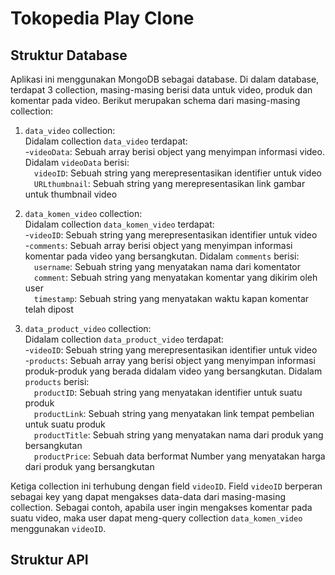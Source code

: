 # Tokopedia Play Clone
## Struktur Database
Aplikasi ini menggunakan MongoDB sebagai database. Di dalam database, terdapat 3 collection, masing-masing berisi data untuk video, produk dan komentar pada video. Berikut merupakan schema dari masing-masing collection:

1. `data_video` collection:<br />
Didalam collection `data_video` terdapat:<br />
-`videoData`: Sebuah array berisi object yang menyimpan informasi video. Didalam `videoData` berisi:<br />
    &emsp;`videoID`: Sebuah string yang merepresentasikan identifier untuk video<br />
    &emsp;`URLthumbnail`: Sebuah string yang merepresentasikan link gambar untuk thumbnail video<br />

2. `data_komen_video` collection:<br />
Didalam collection `data_komen_video` terdapat:<br />
-`videoID`: Sebuah string yang merepresentasikan identifier untuk video<br />
-`comments`: Sebuah array berisi object yang menyimpan informasi komentar pada video yang bersangkutan. Didalam `comments` berisi:<br />
    &emsp;`username`: Sebuah string yang menyatakan nama dari komentator<br />
    &emsp;`comment`: Sebuah string yang menyatakan komentar yang dikirim oleh user<br />
    &emsp;`timestamp`: Sebuah string yang menyatakan waktu kapan komentar telah dipost<br />

3. `data_product_video` collection:<br />
Didalam collection `data_product_video` terdapat:<br />
-`videoID`: Sebuah string yang merepresentasikan identifier untuk video<br />
-`products`: Sebuah array yang berisi object yang menyimpan informasi produk-produk yang berada didalam video yang bersangkutan. Didalam `products` berisi:<br />
    &emsp;`productID`: Sebuah string yang menyatakan identifier untuk suatu produk<br />
    &emsp;`productLink`: Sebuah string yang menyatakan link tempat pembelian untuk suatu produk<br />
    &emsp;`productTitle`: Sebuah string yang menyatakan nama dari produk yang bersangkutan<br />
    &emsp;`productPrice`: Sebuah data berformat Number yang menyatakan harga dari produk yang bersangkutan<br />

Ketiga collection ini terhubung dengan field `videoID`. Field `videoID` berperan sebagai key yang dapat mengakses data-data dari masing-masing collection. Sebagai contoh, apabila user ingin mengakses komentar pada suatu video, maka user dapat meng-query collection `data_komen_video` menggunakan `videoID`.

## Struktur API
